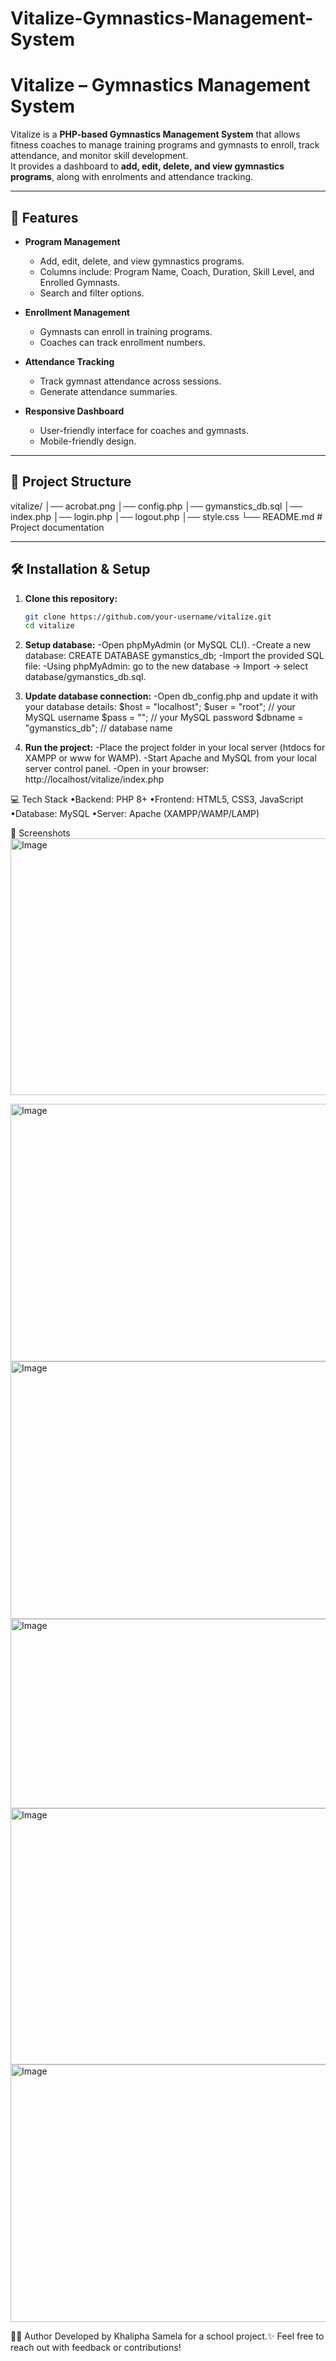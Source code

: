 ﻿# Vitalize-Gymnastics-Management-System

# Vitalize – Gymnastics Management System

Vitalize is a **PHP-based Gymnastics Management System** that allows fitness coaches to manage training programs and gymnasts to enroll, track attendance, and monitor skill development.  
It provides a dashboard to **add, edit, delete, and view gymnastics programs**, along with enrolments and attendance tracking.

---

## 🚀 Features

- **Program Management**
  - Add, edit, delete, and view gymnastics programs.
  - Columns include: Program Name, Coach, Duration, Skill Level, and Enrolled Gymnasts.
  - Search and filter options.

- **Enrollment Management**
  - Gymnasts can enroll in training programs.
  - Coaches can track enrollment numbers.

- **Attendance Tracking**
  - Track gymnast attendance across sessions.
  - Generate attendance summaries.

- **Responsive Dashboard**
  - User-friendly interface for coaches and gymnasts.
  - Mobile-friendly design.

---

## 📂 Project Structure
vitalize/
│── acrobat.png
│── config.php
│── gymanstics_db.sql
│── index.php
│── login.php
│── logout.php
│── style.css
└── README.md # Project documentation

---
## 🛠️ Installation & Setup

1. **Clone this repository:**
   ```bash
   git clone https://github.com/your-username/vitalize.git
   cd vitalize

2. **Setup database:**
  -Open phpMyAdmin (or MySQL CLI).
  -Create a new database:
    CREATE DATABASE gymanstics_db;
  -Import the provided SQL file:
  -Using phpMyAdmin: go to the new database → Import → select database/gymanstics_db.sql.

3. **Update database connection:**
  -Open db_config.php and update it with your database details:
    $host = "localhost";
    $user = "root";       // your MySQL username
    $pass = "";           // your MySQL password
    $dbname = "gymanstics_db"; // database name

4. **Run the project:**
  -Place the project folder in your local server (htdocs for XAMPP or www for WAMP).
  -Start Apache and MySQL from your local server control panel.
  -Open in your browser:
   http://localhost/vitalize/index.php

💻 Tech Stack
•Backend: PHP 8+
•Frontend: HTML5, CSS3, JavaScript
•Database: MySQL
•Server: Apache (XAMPP/WAMP/LAMP)

📸 Screenshots
<img width="940" height="411" alt="Image" src="https://github.com/user-attachments/assets/ddbadb60-c3b0-43bb-ba42-076ef72e5e90" />

<img width="940" height="412" alt="Image" src="https://github.com/user-attachments/assets/d55333dd-60b0-4e2c-862d-3d09138c9ffe" />

<img width="940" height="412" alt="Image" src="https://github.com/user-attachments/assets/f6cd107f-5d67-487e-bfd8-43b402e7b813" />

<img width="940" height="303" alt="Image" src="https://github.com/user-attachments/assets/14003d8e-1f83-4b78-ba4d-742c5c7d7822" />

<img width="940" height="410" alt="Image" src="https://github.com/user-attachments/assets/49860d02-f413-42aa-87ed-42503d213276" />

<img width="940" height="412" alt="Image" src="https://github.com/user-attachments/assets/7a7f127e-e6c2-4edd-84bc-cd0b676d25f3" />

👨‍💻 Author
Developed by Khalipha Samela for a school project.✨
Feel free to reach out with feedback or contributions!




